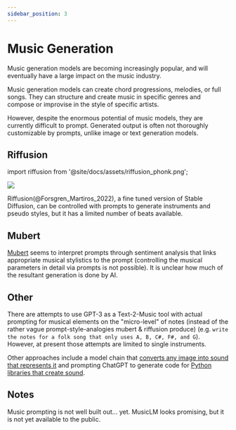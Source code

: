 ```yaml
---
sidebar_position: 3
---
```


#   Music Generation

Music generation models are becoming increasingly popular, and will eventually have a large impact on the music industry. 

Music generation models can create chord progressions, melodies, or full songs. They can structure and create music in specific genres and compose or improvise in the style of specific artists.

However, despite the enormous potential of music models, they are currently difficult to prompt. Generated output is often not thoroughly customizable by prompts, unlike image or text generation models.

## Riffusion
import riffusion from '@site/docs/assets/riffusion_phonk.png';

<div style={{textAlign: 'center'}}>
  <img src={riffusion} style={{width: "500px"}} />
</div>

Riffusion(@Forsgren_Martiros_2022), a fine tuned version of Stable Diffusion, can be controlled with prompts to generate instruments and pseudo styles, but it has a limited number of beats available.

## Mubert

[Mubert](https://mubert.com/) seems to interpret prompts through sentiment analysis that links appropriate musical stylistics to the prompt (controlling the musical parameters in detail via prompts is not possible). It is unclear how much of the resultant generation is done by AI.

## Other

There are attempts to use GPT-3 as a Text-2-Music tool with actual prompting for musical elements on the "micro-level" of notes (instead of the rather vague prompt-style-analogies mubert & riffusion produce) (e.g. `write the notes for a folk song that only uses A, B, C#, F#, and G`). However, at present those attempts are limited to single instruments.

Other approaches include a model chain that [converts any image into sound that represents it](https://huggingface.co/spaces/fffiloni/img-to-music) and prompting ChatGPT to generate code for [Python libraries that create sound](https://twitter.com/teropa/status/1598713756074246145).

## Notes

Music prompting is not well built out... yet. MusicLM looks promising, but it is not yet available to the public.
